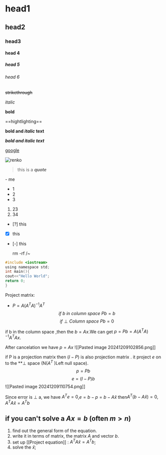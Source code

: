 # head1
## head2
### head3
#### head 4
##### head 5
###### head 6

~~strikethrough~~

*italic*

**bold**

==hightlighting==

**bold and _italic_ text**

***bold and italic text***

[google](https:google.com)

![renko](https://trendspider.com/learning-center/wp-content/uploads/2023/06/Renko-Chart@300x-min.jpg)

>this is a ***quote***

\- me

- 1
- 2
- 3

1. 23
2. 34

- [?] this 
- [x] this
- [-] this

    rm -rf /~
	
```c
#include <iostream>
using namespace std;
int main(){
cout<<"Hello World";
return 0;
}
```

Project matrix:
- $P=A(A^TA)^{-1}A^T$
$$
if\ b\ in\ column\ space \ Pb=b 
$$
$$if \perp Column\ space\ Pb=0$$

if  b in the column space ,then the $b=Ax$.We can get $p = Pb=A(A^TA)^{-1}A^TAx$.

After cancelation we have $p=Ax$
![[Pasted image 20241209102856.png]]

if P is a projection matrix then $(I-P)$ is also projection matrix . it project $e$ on to the **$\perp$ space 
(N($A^T$ )Left null space).
$$
p=Pb
$$
$$
e=(I-P)b
$$
![[Pasted image 20241209110754.png]]

Since error is $\perp$ a,
we have $A^{T}e = 0$,$e=b-p=b-A\hat{x}$
then$A^T(b-A\hat{x})=0,A^TA\hat{x}=A^Tb$


## if you can't solve a $Ax=b$ (often $m>n$)
1. find out the general form of the equation.
2. write it in terms of matrix, the matrix $A$ and vector $b$.
3. set up [[Project equation]] : $A^TA\hat{x}=A^Tb$;
4. solve the $\hat{x}$;
